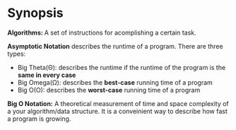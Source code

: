 <h1>Synopsis</h1>
</hr>

<p><strong>Algorithms: </strong>A set of instructions for acomplishing a certain task.</p>

<p><strong>Asymptotic Notation</strong> describes the runtime of a program. There are three types: </p>
<ul>
    <li>Big Theta(Θ): describes the runtime if the runtime of the program is the <strong>same in every case</strong></li>
    <li>Big Omega(Ω): describes the <strong>best-case</strong> running time of a program</li>
    <li>Big O(O): describes the <strong>worst-case</strong> running time of a program</li>
</ul>

<p><strong>Big O Notation:</strong> A theoretical measurement of time and space complexity of a your algorithm/data structure. It is a 
conveinient way to describe how fast a program is growing. </p>